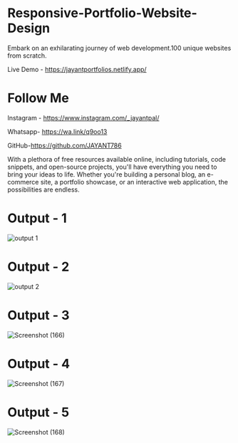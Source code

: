 # Responsive-Portfolio-Website-Design

Embark on an exhilarating journey of web development.100 unique websites from scratch.

Live Demo - https://jayantportfolios.netlify.app/

# Follow Me

Instagram - https://www.instagram.com/_jayantpal/

Whatsapp- https://wa.link/q9oo13

GitHub-https://github.com/JAYANT786

With a plethora of free resources available online, including tutorials, code snippets, and open-source projects, you'll have everything you need to bring your ideas to life. Whether you're building a personal blog, an e-commerce site, a portfolio showcase, or an interactive web application, the possibilities are endless.


# Output - 1
![output 1](https://github.com/JAYANT786/Portfolio/assets/79712667/1f70c441-6eb9-4e69-87c4-04b001724558)
 
# Output - 2

![output 2](https://github.com/JAYANT786/Portfolio/assets/79712667/fb04cbea-e7a5-4514-8a58-dbaf8d54a158)

# Output - 3

![Screenshot (166)](https://github.com/QuantumCoding123/Day-68-Responsive-Portfolio-Website-Design/assets/166281221/670aba94-2392-4501-bfb4-1ed0cd176d2a)

# Output - 4

![Screenshot (167)](https://github.com/QuantumCoding123/Day-68-Responsive-Portfolio-Website-Design/assets/166281221/ae6b2f85-5f57-4770-b631-8190b92b2343)

# Output - 5

![Screenshot (168)](https://github.com/QuantumCoding123/Day-68-Responsive-Portfolio-Website-Design/assets/166281221/c5ceab72-88c0-4b71-ab8c-38e3a28579b5)

